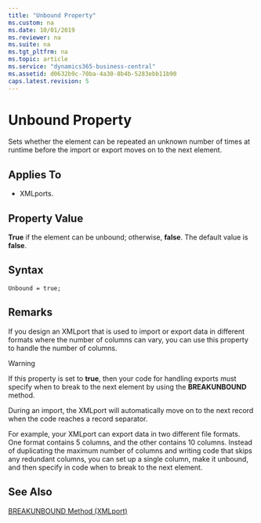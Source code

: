 ```yaml
---
title: "Unbound Property"
ms.custom: na
ms.date: 10/01/2019
ms.reviewer: na
ms.suite: na
ms.tgt_pltfrm: na
ms.topic: article
ms.service: "dynamics365-business-central"
ms.assetid: d0632b9c-70ba-4a30-8b4b-5283ebb11b90
caps.latest.revision: 5
---
```


 

# Unbound Property
Sets whether the element can be repeated an unknown number of times at runtime before the import or export moves on to the next element.  
  
## Applies To  
  
-   XMLports.  
  
## Property Value  
 **True** if the element can be unbound; otherwise, **false**. The default value is **false**.  

## Syntax
```
Unbound = true;
```
 
## Remarks  
 If you design an XMLport that is used to import or export data in different formats where the number of columns can vary, you can use this property to handle the number of columns.  
  
> [!WARNING]  
>  If this property is set to **true**, then your code for handling exports must specify when to break to the next element by using the **BREAKUNBOUND** method.  
>   
>  During an import, the XMLport will automatically move on to the next record when the code reaches a record separator.  
  
 For example, your XMLport can export data in two different file formats. One format contains 5 columns, and the other contains 10 columns. Instead of duplicating the maximum number of columns and writing code that skips any redundant columns, you can set up a single column, make it unbound, and then specify in code when to break to the next element.  
  
## See Also  
 [BREAKUNBOUND Method \(XMLport\)](../methods-auto/xmlport/xmlport-BREAKUNBOUND-method.md)